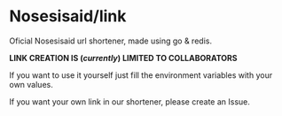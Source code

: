 # Nosesisaid/link
Oficial Nosesisaid url shortener, made using go & redis.

**LINK CREATION IS (*currently*) LIMITED TO COLLABORATORS**

If you want to use it yourself just fill the environment variables with your own values.

If you want your own link in our shortener, please create an Issue.